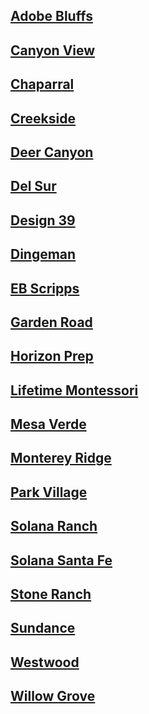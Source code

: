 ## [Adobe Bluffs](Pickup_Location/Adobe_Bluffs.md)
## [Canyon View](Pickup_Location/Canyon_View.md)
## [Chaparral]()
## [Creekside]()
## [Deer Canyon]()
## [Del Sur](Pickup_Location/Del_Sur.md)
## [Design 39]()
## [Dingeman]()
## [EB Scripps](Pickup_Location/EB_Scripps.md)
## [Garden Road]()
## [Horizon Prep]()
## [Lifetime Montessori]()
## [Mesa Verde]()
## [Monterey Ridge]()
## [Park Village]()
## [Solana Ranch]()
## [Solana Santa Fe](Pickup_Location/Solana_Santa_Fe.md)
## [Stone Ranch]()
## [Sundance](Pickup_Location/Sundance.md)
## [Westwood]()
## [Willow Grove]()
